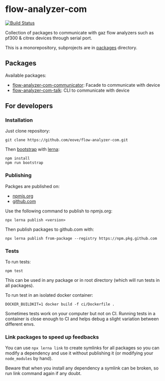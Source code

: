 # flow-analyzer-com 

[![Build Status](https://github.com/eove/flow-analyzer-com/workflows/CI/badge.svg)](https://github.com/eove/flow-analyzer-com/actions?query=workflow%3ACI)

Collection of packages to communicate with gaz flow analyzers such as pf300 & citrex devices through serial port.

This is a monorepository, subprojects are in [packages](/packages) directory.

## Packages

Available packages:

- [flow-analyzer-com-communicator](/packages/flow-analyzer-com-communicator): Facade to communicate with device
- [flow-analyzer-com-talk](/packages/flow-analyzer-com-talk): CLI to communicate with device

## For developers

### Installation

Just clone repository:

```
git clone https://github.com/eove/flow-analyzer-com.git
```

Then [bootstrap](https://github.com/lerna/lerna/tree/master/commands/bootstrap#readme) with [lerna](https://github.com/lerna/lerna):

```
npm install
npm run bootstrap
```

### Publishing

Packges are published on:

- [npmjs.org](https://www.npmjs.com/settings/eove/packages)
- [github.com](https://github.com/orgs/eove/packages?repo_name=javascript)

Use the following command to publish to npmjs.org:

```
npx lerna publish <version>
```

Then publish packages to github.com with:

```
npx lerna publish from-package --registry https://npm.pkg.github.com
```

### Tests

To run tests:

```
npm test
```

This can be used in any package or in root directory (which will run tests in all packages).

To run test in an isolated docker container:

```
DOCKER_BUILDKIT=1 docker build -f ci/Dockerfile .
```

Sometimes tests work on your computer but not on CI.
Running tests in a container is close enough to CI and helps debug a slight variation between different envs.

### Link packages to speed up feedbacks

You can use `npx lerna link` to create symlinks for all packages so you can modify a dependency and use it without publishing it (or modifying your `node_modules` by hand).

Beware that when you install any dependency a symlink can be broken, so run link command again if any doubt.
